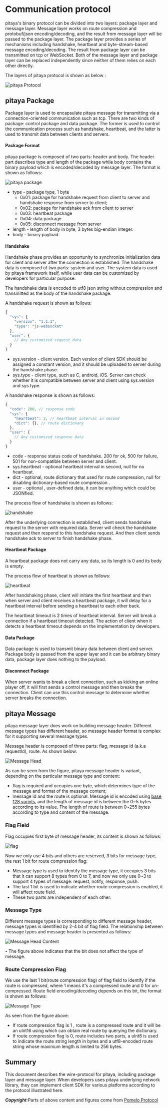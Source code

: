 # Communication protocol

pitaya's binary protocol can be divided into two layers: package layer and message layer. Message
layer works on route compression and protobuf/json encoding/decoding, and the result from message
layer will be passed to the package layer. The package layer provides a series of mechanisms
including  handshake, heartbeat and byte-stream-based message encoding/decoding. The result from
package layer can be transmitted on tcp or WebSocket. Both of the message layer and package layer
can be replaced independently since neither of them relies on each other directly.

The layers of pitaya protocol is shown as below :

![pitaya Protocol](images/data-trans.png)

## pitaya Package

Package layer is used to encapsulate pitaya message for transmitting via a connection-oriented
communication such as tcp. There are two kinds of package: control package and data package.
The former is used to control the communication process such as handshake, heartbeat, and the
latter is used to transmit data between clients and servers.

#### Package Format

pitaya package is composed of two parts: header and body. The header part describes type and
length of the package while body contains the binary payload which is encoded/decoded by
message layer. The format is shown as follows:

![pitaya package](images/packet-format.png)

* type - package type, 1 byte
    - 0x01: package for handshake request from client to server and handshake response from server to client;
    - 0x02: package for handshake ack from client to server
    - 0x03: heartbeat package
    - 0x04: data package
    - 0x05: disconnect message from server
* length - length of body in byte, 3 bytes big-endian integer.
* body - binary payload.

#### Handshake

Handshake phase provides an opportunity to synchronize initialization data for client and
server after the connection is established. The handshake data is composed of two parts:
system and user. The system data is used by pitaya framework itself, while user data can be
customized by developers for particular purpose.

The handshake data is encoded to utf8 json string without compression and transmitted as
the body of the handshake package.

A handshake request is shown as follows:

```javascript
{
  "sys": {
    "version": "1.1.1",
    "type": "js-websocket"
  },
  "user": {
    // Any customized request data
  }
}
```

* sys.version - client version. Each version of client SDK should be assigned a constant
  version, and it should be uploaded to server during the handshake phase.
* sys.type - client type, such as C, android, iOS. Server can check whether it is compatible
  between server and client using sys.version and sys.type.

A handshake response is shown as follows:

```javascript
{
  "code": 200, // response code
  "sys": {
    "heartbeat": 3, // heartbeat interval in second
    "dict": {}, // route dictionary
  },
  "user": {
    // Any customized response data
  }
}
```

* code - response status code of handshake. 200 for ok, 500 for failure, 501 for non-compatible between server and client.
* sys.heartbeat - optional heartbeat interval in second, null for no heartbeat.
* dict - optional, route dictionary that used for route compression, null for disabling dictionary-based route compression .
* user - optional , user-defined data, it can be anything which could be JSONfied.

The process flow of handshake is shown as follows:

![handshake](images/handshake.png)

After the underlying connection is established, client sends handshake request to the server
with required data. Server will check the handshake request and then respond to this handshake
request. And then client sends handshake ack to server to finish handshake phase.

#### Heartbeat Package

A heartbeat package does not carry any data, so its length is 0 and its body is empty.

The process flow of heartbeat is shown as follows:

![heartbeat](images/heartbeat.png)

After handshaking phase, client will initiate the first heartbeat and then when server and
client receives a heartbeat package, it will delay for a heartbeat interval before sending
a heartbeat to each other back.

The heartbeat timeout is 2 times of heartbeat interval. Server will break a connection if
a heartbeat timeout detected. The action of client when it detects a heartbeat timeout
depends on the implementation by developers.

#### Data Package

Data package is used to transmit binary data between client and server. Package body is
passed from the upper layer and it can be arbitrary binary data, package layer does nothing
to the payload.

#### Disconnect Package

When server wants to break a client connection, such as kicking an online player off, it
will first sends a control message  and then breaks the connection. Client can use this
control message to determine whether server breaks the connection.

## pitaya Message

pitaya message layer does work on building message header. Different message types has different
header, so message header format is complex for it supporting several message types.

Message header is composed of three parts: flag, message id (a.k.a requestId), route. As
shown below:

![Message Head](images/message-header.png)

As can be seen from the figure, pitaya message header is variant, depending on the particular
message type and content:

* flag is required and occupies one byte, which determines type of the message and format of
  the message content;
* message id and the route is optional. Message id is encoded using [base 128 varints](https://developers.google.com/protocol-buffers/docs/encoding#varints),
  and the length of message id is between the 0~5 bytes according to its value. The length of
  route is between 0~255 bytes according to type and content of the message.

### Flag Field

Flag occupies first byte of message header, its content is shown as follows:

![flag](images/message-flag.png)

Now we only use 4 bits and others are reserved, 3 bits for message type, the rest 1 bit for
route compression flag:
* Message type is used to identify the message type, it occupies 3 bits  that it can support 8 types from 0 to 7, and now we only use 0~3 to support 4 types of message: request, notify, response, push.
* The last 1 bit is used to indicate whether route compression is enabled, it will affect route field.
* These two parts are independent of each other.

### Message Type

Different message types is corresponding to different message header, message types is identified
by 2-4 bit of flag field. The relationship between message types and message header is presented
 as follows:

![Message Head Content](images/message-type.png)

**-** The figure above indicates that the bit does not affect the type of message.

### Route Compression Flag

We use the last 1 bit(route compression flag) of flag field to identify if the route is compressed,
where 1 means it's a compressed route and 0 for un-compressed. Route field encoding/decoding depends
on this bit, the format is shown as follows:

![Message Type](images/route-compre.png)

As seen from the figure above:
* If route compression flag is 1 , route is a compressed route and it will be an uInt16 using which can obtain real route by querying the dictionary.
* If route compression flag is 0, route includes two parts, a uInt8 is  used to indicate the route string length in bytes and a utf8-encoded route string whose maximum length is limited to 256 bytes.

## Summary

This document describes the wire-protocol for pitaya, including package layer and message layer. When
developers uses pitaya underlying network library, they can implement client SDK for various platforms
according to the protocol illustrated here.


***Copyright***:Parts of above content and figures come from [Pomelo Protocol](https://github.com/NetEase/pomelo/wiki/Communication-Protocol)
